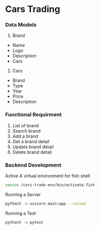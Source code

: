 # Cars Trading

### Data Models
1. Brand
- Name
- Logo
- Description
- Cars

1. Cars
- Brand
- Type
- Year
- Price
- Description

### Functional Requirment
1. List of brand
2. Search brand
3. Add a brand
4. Get a brand detail
5. Update brand detail
6. Delete brand detail


### Backend Development

Active A virtual environment for fish shell
```bash
source /cars-trade-env/bin/activate.fish
```

Running a Server
```bash
python3 -m uvicorn main:app --reload
```

Running a Test
```bash
python3 -m pytest
```